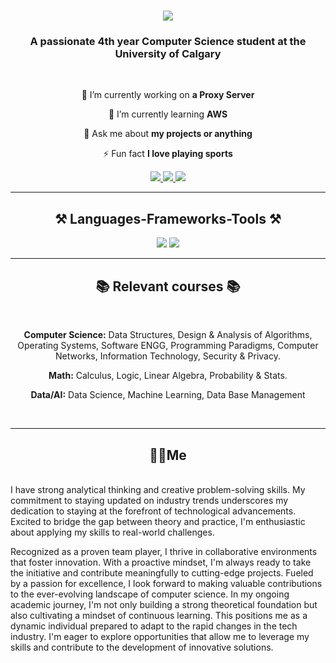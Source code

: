 <h1 align="center">
    <img src="https://readme-typing-svg.herokuapp.com/?font=Righteous&size=35&center=true&vCenter=true&width=500&height=70&duration=4000&lines=Hi+There!+👋;+I'm+Matias+Campuzano!;" />
</h1>

<h3 align="center">A passionate 4th year Computer Science student at the University of Calgary</h3>

<br/>

<div align="center">
 
 🔭 I’m currently working on **a Proxy Server**
 
 🌱 I’m currently learning **AWS**

💬 Ask me about **my projects or anything**

⚡ Fun fact **I love playing sports**

 </div>
 
<div align="center"> 
  <a href="mailto:matiascampuzano2013@gmail.com">
    <img src="https://img.shields.io/badge/Gmail-333333?style=for-the-badge&logo=gmail&logoColor=red" />
  </a>
  <a href="https://linkedin.com/in/matias-campuzano-" target="_blank">
    <img src="https://img.shields.io/badge/LinkedIn-0077B5?style=for-the-badge&logo=linkedin&logoColor=white" target="_blank" />
  </a>
  <a href="https://Matias-Garcia.github.io" target="_blank">
     <img src="https://img.shields.io/badge/Portfolio-FF5722?style=for-the-badge&logo=todoist&logoColor=white" target="_blank" /> <!-- sqlite, safari, google-chrome are other good icon options -->
  </a>
</div>

 <hr/>
 
<h2 align="center">⚒️ Languages-Frameworks-Tools ⚒️</h2>
<div align="center">
    <img src="https://skillicons.dev/icons?i=react,html,css,vscode,github,git" />
    <img src="https://skillicons.dev/icons?i=nodejs,python,javascript,typescript,mongodb,c,java,mysql" /><br>
</div>


</div>

 <hr/>
 
<h2 align="center">📚 Relevant courses 📚</h2>
<br/>
<div align="center">

<div align="center">
 
**Computer Science:** Data Structures, Design & Analysis of Algorithms, Operating Systems, Software ENGG, Programming Paradigms, Computer Networks, Information Technology, Security & Privacy. 

**Math:** Calculus, Logic, Linear Algebra, Probability & Stats. 

**Data/AI:** Data Science, Machine Learning, Data Base Management
</div>

<br/>
<hr/>

<h2 align="center"> 👨‍💻Me </h2>
<br/>
<div align="left">
I have strong analytical thinking and creative problem-solving skills. My commitment to staying updated on industry trends underscores my dedication to staying at the forefront of technological advancements. Excited to bridge the gap between theory and practice, I'm enthusiastic about applying my skills to real-world challenges.
    
Recognized as a proven team player, I thrive in collaborative environments that foster innovation. With a proactive mindset, I'm always ready to take the initiative and contribute meaningfully to cutting-edge projects. Fueled by a passion for excellence, I look forward to making valuable contributions to the ever-evolving landscape of computer science.
In my ongoing academic journey, I'm not only building a strong theoretical foundation but also cultivating a mindset of continuous learning. This positions me as a dynamic individual prepared to adapt to the rapid changes in the tech industry. I'm eager to explore opportunities that allow me to leverage my skills and contribute to the development of innovative solutions.
<br/>
